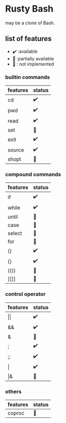 # Rusty Bash

may be a clone of Bash. 


## list of features

* :heavy_check_mark: :available
* :construction: :partially available
* :no_good: : not implemented


### builtin commands

|features | status |
|-------------------|----|
| cd | :heavy_check_mark: | 
| pwd | :heavy_check_mark: | 
| read | :heavy_check_mark: | 
| set | :construction: | 
| exit | :heavy_check_mark: | 
| source | :heavy_check_mark: |
| shopt | :no_good: |

### compound commands

|features | status |
|-------------------|----|
| if | :heavy_check_mark: |
| while | :heavy_check_mark: |
| until | :no_good: |
| case | :construction: | 
| select | :no_good: | 
| for | :no_good: | 
| () | :heavy_check_mark: | 
| {} | :heavy_check_mark: | 
| (()) | :no_good: | 
| [[]] | :no_good: | 


### control operator

|features | status |
|-------------------|----|
| \|\| | :heavy_check_mark: |
| && | :heavy_check_mark: |
| & | :no_good: |
| ; | :heavy_check_mark: |
| ;; | :heavy_check_mark: |
| \| | :heavy_check_mark: |
| \|& | 🙅 |

### others 

|features | status |
|-------------------|----|
| coproc | :no_good: |
